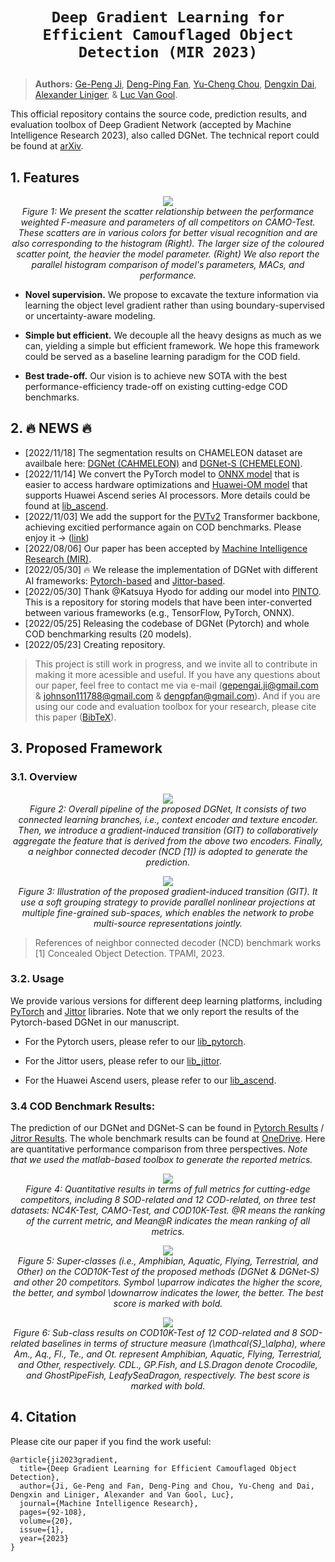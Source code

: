 # <p align=center>`Deep Gradient Learning for Efficient Camouflaged Object Detection (MIR 2023)`</p>

> **Authors:**
> [Ge-Peng Ji](https://github.com/GewelsJI),
> [Deng-Ping Fan](https://dengpingfan.github.io/),
> [Yu-Cheng Chou](https://github.com/johnson111788),
> [Dengxin Dai](https://vas.mpi-inf.mpg.de/dengxin/),
> [Alexander Liniger](https://people.ee.ethz.ch/~aliniger/), &
> [Luc Van Gool](https://ee.ethz.ch/the-department/faculty/professors/person-detail.OTAyMzM=.TGlzdC80MTEsMTA1ODA0MjU5.html).

This official repository contains the source code, prediction results, and evaluation toolbox of Deep Gradient Network (accepted by Machine Intelligence Research 2023), also called DGNet. The technical report could be found at [arXiv](https://arxiv.org/abs/2205.12853).


## 1. Features

<p align="center">
    <img src="assest/BubbleBarFig.png"/> <br />
    <em> 
    Figure 1: We present the scatter relationship between the performance weighted F-measure and parameters of all competitors on CAMO-Test. These scatters are in various colors for better visual recognition and are also corresponding to the histogram (Right).
    The larger size of the coloured scatter point, the heavier the model parameter. (Right) We also report the parallel histogram comparison of model's parameters, MACs, and performance.
    </em>
</p>

- **Novel supervision.** We propose to excavate the texture information via learning the object level gradient rather than using boundary-supervised or uncertainty-aware modeling.

- **Simple but efficient.** We decouple all the heavy designs as much as we can, yielding a simple but efficient framework. We hope this framework could be served as a baseline learning paradigm for the COD field.

- **Best trade-off.** Our vision is to achieve new SOTA with the best performance-efficiency trade-off on existing cutting-edge COD benchmarks.

## 2. :fire: NEWS :fire:

- [2022/11/18] The segmentation results on CHAMELEON dataset are availbale here: [DGNet (CAHMELEON)](https://anu365-my.sharepoint.com/:u:/g/personal/u7248002_anu_edu_au/EXz2zGPFwWJLufVlnnNMjoABHd0bq3I-cwQgSTdQLbtaLQ?e=c1xsxB) and [DGNet-S (CHEMELEON)](https://anu365-my.sharepoint.com/:u:/g/personal/u7248002_anu_edu_au/EZYA_mIuor1FqA7y5cbrcjoB1nybWNq4mGnBkHADMAZLIQ?e=dEopfd).
- [2022/11/14] We convert the PyTorch model to [ONNX model](https://onnx.ai/) that is easier to access hardware optimizations and [Huawei-OM model](https://www.hiascend.com/software/mindx-sdk) that supports Huawei Ascend series AI processors. More details could be found at [lib_ascend](https://github.com/GewelsJI/DGNet/tree/main/lib_ascend).
- [2022/11/03] We add the support for the [PVTv2](https://github.com/whai362/PVT) Transformer backbone, achieving excitied performance again on COD benchmarks. Please enjoy it -> ([link](https://github.com/GewelsJI/DGNet/tree/main/lib_pytorch))
- [2022/08/06] Our paper has been accepted by [Machine Intelligence Research (MIR)](https://www.springer.com/journal/11633).
- [2022/05/30] :fire: We release the implementation of DGNet with different AI frameworks: [Pytorch-based](https://github.com/GewelsJI/DGNet/tree/main/jittor_lib) and [Jittor-based](https://github.com/GewelsJI/DGNet/tree/main/jittor_lib).
- [2022/05/30] Thank @Katsuya Hyodo for adding our model into [PINTO](https://github.com/PINTO0309/PINTO_model_zoo/tree/main/299_DGNet). This is a repository for storing models that have been inter-converted between various frameworks (e.g., TensorFlow, PyTorch, ONNX).
- [2022/05/25] Releasing the codebase of DGNet (Pytorch) and whole COD benchmarking results (20 models).
- [2022/05/23] Creating repository.

> This project is still work in progress, and we invite all to contribute in making it more acessible and useful. If you have any questions about our paper, feel free to contact me via e-mail (gepengai.ji@gmail.com & johnson111788@gmail.com & dengpfan@gmail.com). And if you are using our code and evaluation toolbox for your research, please cite this paper ([BibTeX](#4-citation)).

## 3. Proposed Framework

### 3.1. Overview

<p align="center">
    <img src="assest/DGNetFramework.png"/> <br />
    <em> 
    Figure 2: Overall pipeline of the proposed DGNet, It consists of two connected learning branches, i.e., context encoder and texture encoder. 
    Then, we introduce a gradient-induced transition (GIT) to collaboratively aggregate the feature that is derived from the above two encoders. Finally, a neighbor connected decoder (NCD [1]) is adopted to generate the prediction.
    </em>
</p>


<p align="center">
    <img src="assest/GIT.png"/> <br />
    <em> 
    Figure 3: Illustration of the proposed gradient-induced transition (GIT). 
    It use a soft grouping strategy to provide parallel nonlinear projections at multiple fine-grained sub-spaces, which enables the network to probe multi-source representations jointly.
    </em>
</p>


> References of neighbor connected decoder (NCD) benchmark works [1] Concealed Object Detection. TPAMI, 2023. <br>

### 3.2. Usage

We provide various versions for different deep learning platforms, including [PyTorch](https://github.com/pytorch/pytorch) and [Jittor](https://github.com/Jittor/jittor) libraries. Note that we only report the results of the Pytorch-based DGNet in our manuscript.

- For the Pytorch users, please refer to our [lib_pytorch](https://github.com/GewelsJI/DGNet/tree/main/lib_pytorch).

- For the Jittor users, please refer to our [lib_jittor](https://github.com/GewelsJI/DGNet/tree/main/lib_jittor).

- For the Huawei Ascend users, please refer to our [lib_ascend](https://github.com/GewelsJI/DGNet/tree/main/lib_ascend).

### 3.4 COD Benchmark Results:

The prediction of our DGNet and DGNet-S can be found in [Pytorch Results](https://anu365-my.sharepoint.com/:u:/g/personal/u7248002_anu_edu_au/EcwgyI1KDnBDjoFMZCLNJkAB7GjBYGgvDPlBAruSAVCOxw?e=RrBvHd) / [Jitror Results](https://anu365-my.sharepoint.com/:u:/g/personal/u7248002_anu_edu_au/EbRmYVvdBIhEtRKWBUhzsNMBQ8F7Pnw7sUBAPDeN_Po_6A?e=crMmfP). The whole benchmark results can be found at [OneDrive](https://anu365-my.sharepoint.com/:u:/g/personal/u7248002_anu_edu_au/EXLiBgp9nGNApBw9im2xznsBJ_ryGEW7hkJlL92gNaRAAg?e=ktOw0B). Here are quantitative performance comparison from three perspectives. *Note that we used the matlab-based toolbox to generate the reported metrics.*

<p align="center">
    <img src="assest/Benchmark.png"/> <br />
    <em> 
    Figure 4: Quantitative results in terms of full metrics for cutting-edge competitors, including 8 SOD-related and 12 COD-related, on three test datasets: NC4K-Test, CAMO-Test, and COD10K-Test. @R means the ranking of the current metric, and Mean@R indicates the mean ranking of all metrics.
    </em>

</p>

<p align="center">
    <img src="assest/SuperClass.png"/> <br />
    <em> 
    Figure 5: Super-classes (i.e., Amphibian, Aquatic, Flying, Terrestrial, and Other) on the COD10K-Test of the proposed methods (DGNet & DGNet-S) and other 20 competitors. Symbol \uparrow indicates the higher the score, the better, and symbol \downarrow indicates the lower, the better. The best score is marked with bold.
    </em>

</p>

<p align="center">
    <img src="assest/SubClass.png"/> <br />
    <em> 
    Figure 6: Sub-class results on COD10K-Test of 12 COD-related and 8 SOD-related baselines in terms of structure measure (\mathcal{S}_\alpha), where Am., Aq., Fl., Te., and  Ot. represent Amphibian, Aquatic, Flying, Terrestrial, and Other, respectively. CDL., GP.Fish, and LS.Dragon denote Crocodile, and  GhostPipeFish, LeafySeaDragon, respectively. The best score is marked with bold. 
    </em>

</p>

## 4. Citation

Please cite our paper if you find the work useful:

    @article{ji2023gradient,
      title={Deep Gradient Learning for Efficient Camouflaged Object Detection},
      author={Ji, Ge-Peng and Fan, Deng-Ping and Chou, Yu-Cheng and Dai, Dengxin and Liniger, Alexander and Van Gool, Luc},
      journal={Machine Intelligence Research},
      pages={92-108},
      volume={20},
      issue={1},
      year={2023}
    } 

